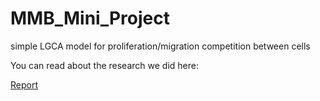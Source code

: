 # MMB_Mini_Project
simple LGCA model for proliferation/migration competition between cells

You can read about the research we did here:

[Report](https://docs.google.com/document/d/1Zf4I1ilYDXSfYRDKEAE1RD8D2Jm3Da2SHkP-V4yWepw/edit?usp=sharing)
